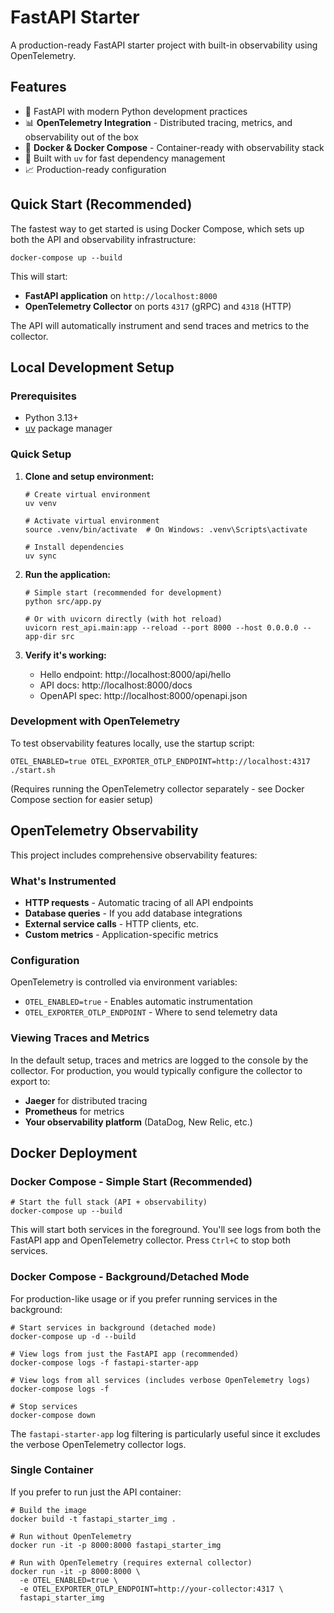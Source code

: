 # FastAPI Starter

A production-ready FastAPI starter project with built-in observability using OpenTelemetry.

## Features

- 🚀 FastAPI with modern Python development practices
- 📊 **OpenTelemetry Integration** - Distributed tracing, metrics, and observability out of the box
- 🐳 **Docker & Docker Compose** - Container-ready with observability stack
- 🔧 Built with `uv` for fast dependency management
- 📈 Production-ready configuration

## Quick Start (Recommended)

The fastest way to get started is using Docker Compose, which sets up both the API and observability infrastructure:

```shell
docker-compose up --build
```

This will start:
- **FastAPI application** on `http://localhost:8000`
- **OpenTelemetry Collector** on ports `4317` (gRPC) and `4318` (HTTP)

The API will automatically instrument and send traces and metrics to the collector.

## Local Development Setup

### Prerequisites
- Python 3.13+
- [uv](https://docs.astral.sh/uv/getting-started/installation/) package manager

### Quick Setup
1. **Clone and setup environment:**
   ```shell
   # Create virtual environment
   uv venv
   
   # Activate virtual environment
   source .venv/bin/activate  # On Windows: .venv\Scripts\activate
   
   # Install dependencies
   uv sync
   ```

2. **Run the application:**
   ```shell
   # Simple start (recommended for development)
   python src/app.py
   
   # Or with uvicorn directly (with hot reload)
   uvicorn rest_api.main:app --reload --port 8000 --host 0.0.0.0 --app-dir src
   ```

3. **Verify it's working:**
   - Hello endpoint: http://localhost:8000/api/hello
   - API docs: http://localhost:8000/docs
   - OpenAPI spec: http://localhost:8000/openapi.json

### Development with OpenTelemetry
To test observability features locally, use the startup script:
```shell
OTEL_ENABLED=true OTEL_EXPORTER_OTLP_ENDPOINT=http://localhost:4317 ./start.sh
```
(Requires running the OpenTelemetry collector separately - see Docker Compose section for easier setup)

## OpenTelemetry Observability

This project includes comprehensive observability features:

### What's Instrumented
- **HTTP requests** - Automatic tracing of all API endpoints
- **Database queries** - If you add database integrations
- **External service calls** - HTTP clients, etc.
- **Custom metrics** - Application-specific metrics

### Configuration
OpenTelemetry is controlled via environment variables:
- `OTEL_ENABLED=true` - Enables automatic instrumentation
- `OTEL_EXPORTER_OTLP_ENDPOINT` - Where to send telemetry data

### Viewing Traces and Metrics
In the default setup, traces and metrics are logged to the console by the collector. For production, you would typically configure the collector to export to:
- **Jaeger** for distributed tracing
- **Prometheus** for metrics
- **Your observability platform** (DataDog, New Relic, etc.)

## Docker Deployment

### Docker Compose - Simple Start (Recommended)
```shell
# Start the full stack (API + observability)
docker-compose up --build
```

This will start both services in the foreground. You'll see logs from both the FastAPI app and OpenTelemetry collector. Press `Ctrl+C` to stop both services.

### Docker Compose - Background/Detached Mode
For production-like usage or if you prefer running services in the background:

```shell
# Start services in background (detached mode)
docker-compose up -d --build

# View logs from just the FastAPI app (recommended)
docker-compose logs -f fastapi-starter-app

# View logs from all services (includes verbose OpenTelemetry logs)
docker-compose logs -f

# Stop services
docker-compose down
```

The `fastapi-starter-app` log filtering is particularly useful since it excludes the verbose OpenTelemetry collector logs.

### Single Container
If you prefer to run just the API container:

```shell
# Build the image
docker build -t fastapi_starter_img .

# Run without OpenTelemetry
docker run -it -p 8000:8000 fastapi_starter_img

# Run with OpenTelemetry (requires external collector)
docker run -it -p 8000:8000 \
  -e OTEL_ENABLED=true \
  -e OTEL_EXPORTER_OTLP_ENDPOINT=http://your-collector:4317 \
  fastapi_starter_img
```


